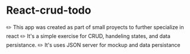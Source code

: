 # React-crud-todo

✏️ This app was created as part of small proyects to further specialize in react
✏️ It's a simple exercise for CRUD, handeling states, and data persistance.
✏️ It's uses JSON server for mockup and data persistance
